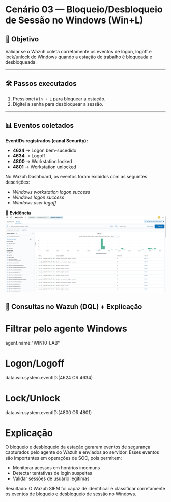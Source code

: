 # Cenário 03 — Bloqueio/Desbloqueio de Sessão no Windows (Win+L)

## 🎯 Objetivo
Validar se o Wazuh coleta corretamente os eventos de logon, logoff e lock/unlock do Windows quando a estação de trabalho é bloqueada e desbloqueada.

---

## 🛠️ Passos executados
1. Pressionei `Win + L` para bloquear a estação.  
2. Digitei a senha para desbloquear a sessão.  

---

## 📊 Eventos coletados

**EventIDs registrados (canal Security):**
- **4624** → Logon bem-sucedido  
- **4634** → Logoff  
- **4800** → Workstation locked  
- **4801** → Workstation unlocked  

No Wazuh Dashboard, os eventos foram exibidos com as seguintes descrições:
- *Windows workstation logon success*  
- *Windows logon success*  
- *Windows user logoff*  

📸 **Evidência**  
![Evento Logon 4624](evento_logon_4624.png)

## 🔎 Consultas no Wazuh (DQL) + Explicação

# Filtrar pelo agente Windows
agent.name:"WIN10-LAB"

# Logon/Logoff
data.win.system.eventID:(4624 OR 4634)

# Lock/Unlock
data.win.system.eventID:(4800 OR 4801)

# Explicação
O bloqueio e desbloqueio da estação geraram eventos de segurança capturados pelo agente do Wazuh
e enviados ao servidor. Esses eventos são importantes em operações de SOC, pois permitem:

- Monitorar acessos em horários incomuns
- Detectar tentativas de login suspeitas
- Validar sessões de usuário legítimas

Resultado: O Wazuh SIEM foi capaz de identificar e classificar corretamente
os eventos de bloqueio e desbloqueio de sessão no Windows.
